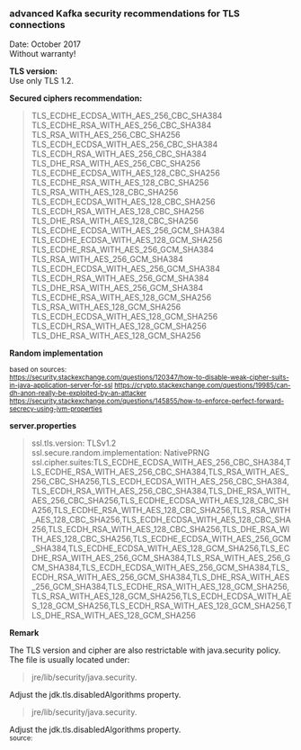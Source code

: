 ### advanced Kafka security recommendations for TLS connections ###

Date: October 2017 </BR>
Without warranty!

**TLS version:**</BR>
Use only TLS 1.2. </BR>

**Secured ciphers recommendation:**
>TLS_ECDHE_ECDSA_WITH_AES_256_CBC_SHA384 </BR>
TLS_ECDHE_RSA_WITH_AES_256_CBC_SHA384</BR>
TLS_RSA_WITH_AES_256_CBC_SHA256</BR>
TLS_ECDH_ECDSA_WITH_AES_256_CBC_SHA384</BR>
TLS_ECDH_RSA_WITH_AES_256_CBC_SHA384</BR>
TLS_DHE_RSA_WITH_AES_256_CBC_SHA256</BR>
TLS_ECDHE_ECDSA_WITH_AES_128_CBC_SHA256</BR>
TLS_ECDHE_RSA_WITH_AES_128_CBC_SHA256</BR>
TLS_RSA_WITH_AES_128_CBC_SHA256</BR>
TLS_ECDH_ECDSA_WITH_AES_128_CBC_SHA256</BR>
TLS_ECDH_RSA_WITH_AES_128_CBC_SHA256</BR>
TLS_DHE_RSA_WITH_AES_128_CBC_SHA256</BR>
TLS_ECDHE_ECDSA_WITH_AES_256_GCM_SHA384</BR>
TLS_ECDHE_ECDSA_WITH_AES_128_GCM_SHA256</BR>
TLS_ECDHE_RSA_WITH_AES_256_GCM_SHA384</BR>
TLS_RSA_WITH_AES_256_GCM_SHA384</BR>
TLS_ECDH_ECDSA_WITH_AES_256_GCM_SHA384</BR>
TLS_ECDH_RSA_WITH_AES_256_GCM_SHA384</BR>
TLS_DHE_RSA_WITH_AES_256_GCM_SHA384</BR>
TLS_ECDHE_RSA_WITH_AES_128_GCM_SHA256</BR>
TLS_RSA_WITH_AES_128_GCM_SHA256</BR>
TLS_ECDH_ECDSA_WITH_AES_128_GCM_SHA256</BR>
TLS_ECDH_RSA_WITH_AES_128_GCM_SHA256</BR>
TLS_DHE_RSA_WITH_AES_128_GCM_SHA256</BR>

**Random implementation**

<sup>based on sources:</BR>
https://security.stackexchange.com/questions/120347/how-to-disable-weak-cipher-suits-in-java-application-server-for-ssl
https://crypto.stackexchange.com/questions/19985/can-dh-anon-really-be-exploited-by-an-attacker
https://security.stackexchange.com/questions/145855/how-to-enforce-perfect-forward-secrecy-using-jvm-properties
</sup>

**server.properties**
>ssl.tls.version: TLSv1.2 </BR>
ssl.secure.random.implementation: NativePRNG </BR>
ssl.cipher.suites:TLS_ECDHE_ECDSA_WITH_AES_256_CBC_SHA384,TLS_ECDHE_RSA_WITH_AES_256_CBC_SHA384,TLS_RSA_WITH_AES_256_CBC_SHA256,TLS_ECDH_ECDSA_WITH_AES_256_CBC_SHA384,TLS_ECDH_RSA_WITH_AES_256_CBC_SHA384,TLS_DHE_RSA_WITH_AES_256_CBC_SHA256,TLS_ECDHE_ECDSA_WITH_AES_128_CBC_SHA256,TLS_ECDHE_RSA_WITH_AES_128_CBC_SHA256,TLS_RSA_WITH_AES_128_CBC_SHA256,TLS_ECDH_ECDSA_WITH_AES_128_CBC_SHA256,TLS_ECDH_RSA_WITH_AES_128_CBC_SHA256,TLS_DHE_RSA_WITH_AES_128_CBC_SHA256,TLS_ECDHE_ECDSA_WITH_AES_256_GCM_SHA384,TLS_ECDHE_ECDSA_WITH_AES_128_GCM_SHA256,TLS_ECDHE_RSA_WITH_AES_256_GCM_SHA384,TLS_RSA_WITH_AES_256_GCM_SHA384,TLS_ECDH_ECDSA_WITH_AES_256_GCM_SHA384,TLS_ECDH_RSA_WITH_AES_256_GCM_SHA384,TLS_DHE_RSA_WITH_AES_256_GCM_SHA384,TLS_ECDHE_RSA_WITH_AES_128_GCM_SHA256,TLS_RSA_WITH_AES_128_GCM_SHA256,TLS_ECDH_ECDSA_WITH_AES_128_GCM_SHA256,TLS_ECDH_RSA_WITH_AES_128_GCM_SHA256,TLS_DHE_RSA_WITH_AES_128_GCM_SHA256


**Remark**

The TLS version and cipher are also restrictable with java.security policy. The file is usually located under:

>jre/lib/security/java.security. </BR>

Adjust the jdk.tls.disabledAlgorithms property. </BR>
> jre/lib/security/java.security.

Adjust the jdk.tls.disabledAlgorithms property. </BR>
<sup>source: </BR>

</sup>
